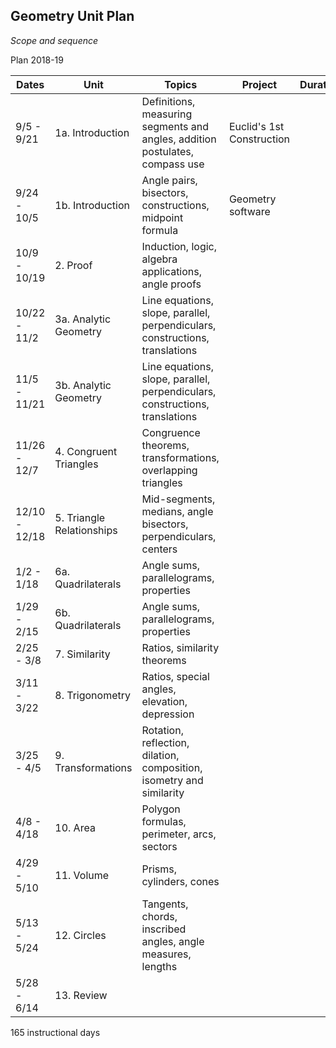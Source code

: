 ## Geometry Unit Plan
*Scope and sequence*

Plan 2018-19

Dates| Unit | Topics  | Project |Duration|Guide
---|---|---|---|---:|:---:
9/5 - 9/21 | 1a. Introduction | Definitions, measuring segments and angles, addition postulates, compass use |Euclid's 1st Construction|10|
9/24 - 10/5 | 1b. Introduction | Angle pairs, bisectors, constructions, midpoint formula |Geometry software|10|16
10/9 - 10/19 | 2. Proof | Induction, logic, algebra applications, angle proofs ||9|10
10/22 - 11/2 | 3a. Analytic Geometry | Line equations, slope, parallel, perpendiculars, constructions, translations||9|
11/5 - 11/21 | 3b. Analytic Geometry | Line equations, slope, parallel, perpendiculars, constructions, translations||11|16
11/26 - 12/7 | 4. Congruent Triangles | Congruence theorems, transformations, overlapping triangles ||10|14
12/10 - 12/18 | 5. Triangle Relationships | Mid-segments, medians, angle bisectors, perpendiculars, centers ||11| 12
1/2 - 1/18 | 6a. Quadrilaterals | Angle sums, parallelograms, properties | |10|
1/29 - 2/15 | 6b. Quadrilaterals | Angle sums, parallelograms, properties | |10|16
2/25 - 3/8 | 7. Similarity | Ratios, similarity theorems ||7|
3/11 - 3/22 | 8. Trigonometry | Ratios, special angles, elevation, depression ||13|
3/25 - 4/5 | 9. Transformations | Rotation, reflection, dilation, composition, isometry and similarity ||13|
4/8 - 4/18 | 10. Area | Polygon formulas, perimeter, arcs, sectors ||10|
4/29 - 5/10 | 11. Volume |Prisms, cylinders, cones||10|
5/13 - 5/24 | 12. Circles | Tangents, chords, inscribed angles, angle measures, lengths ||10|
5/28 - 6/14 | 13. Review |  ||12|

165 instructional days

<!--stackedit_data:
eyJoaXN0b3J5IjpbLTE0NzAyNTI5MjAsLTE5MjI4NjA5MjUsMT
A3NDUyNzY2LDIwMDc2MTUyLC03Nzg0NDEzMjMsLTE5NjgzNjc4
MjJdfQ==
-->
